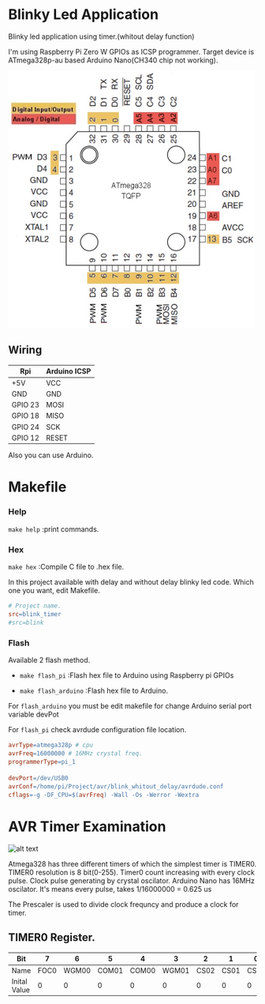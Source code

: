 # Blinky Led Application

Blinky led application using timer.(whitout delay function)

I'm using Raspberry Pi Zero W GPIOs as ICSP programmer. Target device is ATmega328p-au based Arduino Nano(CH340 chip not working).

![alt text](./doc/atmega328p.jpg "Atmega328p Pinout")

## Wiring
Rpi  |  Arduino ICSP
--- | ---
+5V | VCC
GND | GND
GPIO 23 | MOSI
GPIO 18 | MISO
GPIO 24 | SCK
GPIO 12 | RESET

Also you can use Arduino.

# Makefile 

### Help

`make help`	:print commands.

### Hex

`make hex`	:Compile C file to .hex file.

In this project available with delay and without delay blinky led code. Which one you want, edit Makefile.

```makefile
# Project name.
src=blink_timer
#src=blink
```
### Flash  

Available 2 flash method.

* `make flash_pi`	:Flash hex file to Arduino using Raspberry pi GPIOs

* `make flash_arduino`	:Flash hex file to Arduino.

For `flash_arduino` you must be edit makefile for change Arduino serial port variable devPot

For `flash_pi` check avrdude configuration file location.

```makefile
avrType=atmega328p # cpu
avrFreq=16000000 # 16MHz crystal freq.
programmerType=pi_1

devPort=/dev/USB0
avrConf=/home/pi/Project/avr/blink_whitout_delay/avrdude.conf
cflags=-g -DF_CPU=$(avrFreq) -Wall -Os -Werror -Wextra
```

# AVR Timer Examination

![alt text](./doc/timer.gif "8 bit timer")

Atmega328 has three different timers of which the simplest timer is TIMER0. TIMER0 resolution is 8 bit(0-255). Timer0 count increasing with every clock pulse. Clock pulse generating by crystal oscilator. Arduino Nano has 16MHz oscilator. It's means every pulse, takes 1/16000000 = 0.625 us

The Prescaler is used to divide clock frequncy and produce a clock for timer.

## TIMER0 Register.

Bit | 7 | 6 | 5 | 4 | 3 | 2 | 1 | 0
--- | --- |--- | --- | --- | --- | --- | --- | --- 
Name | FOC0 | WGM00 | COM01 | COM00 | WGM01 | CS02 | CS01 | CS00
Inital Value |0|0|0|0|0|0|0|0

